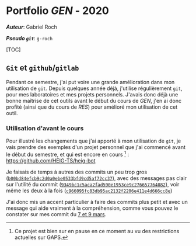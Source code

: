 # Portfolio *GEN* - 2020

***Auteur***: Gabriel Roch

***Pseudo `git`***: `g-roch`

[TOC]

## `Git` et `github`/`gitlab`

Pendant ce semestre, j'ai put voire une grande amélioration dans mon utilisation de `git`. Depuis quelques année déjà, j'utilise régulièrement `git`, pour mes laboratoires et mes projets personnels. J'avais donc déjà une bonne maîtrise de cet outils avant le début du cours de *GEN*, j'en ai donc profité (ainsi que du cours de *RES*) pour amélioré mon utilisation de cet outil.

### Utilisation d'avant le cours

Pour illustré les changements que j'ai apporté à mon utilisation de `git`, je vais prendre des exemples d'un projet personnel que j'ai commencé avant le début du semestre, et qui est encore en cours [^1] : https://github.com/HEIG-TS/heig-bot

Je faisais de temps à autres des commits un peu trop gros ([`b00bd84efcb9c2d0a0ebe0533bfd9cd5af72cc37`](https://github.com/HEIG-TS/heig-bot/commit/b00bd84efcb9c2d0a0ebe0533bfd9cd5af72cc37)), avec des messages pas clair sur l'utilité du commit ([`9349bc1c5aca2fad590e1953ce9c276657764082`](https://github.com/HEIG-TS/heig-bot/commit/9349bc1c5aca2fad590e1953ce9c276657764082)), voir même les deux à la fois ([`c966095fc83db95ac2132f2206e411e4d666cc8e`](https://github.com/HEIG-TS/heig-bot/commit/c966095fc83db95ac2132f2206e411e4d666cc8e))

J'ai donc mis un accent particulier à faire des commits plus petit et avec un message qui aide vraiment à la compréhension, comme vous pouvez le constater sur mes commit du [7 et 9 mars](https://github.com/HEIG-TS/heig-bot/commits/master).



[^1]: Ce projet est bien sur en pause en ce moment au vu des restrictions actuelles sur GAPS.